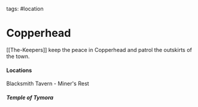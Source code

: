 tags: #location 

# Copperhead

[[The-Keepers]] keep the peace in Copperhead and patrol the outskirts of the town.

#### Locations
Blacksmith
Tavern - Miner's Rest

##### Temple of Tymora
